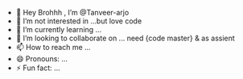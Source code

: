 - 👋 Hey Brohhh , I’m @Tanveer-arjo
- 👀 I’m not interested in ...but love code
- 🌱 I’m currently learning ...
- 💞️ I’m looking to collaborate on ... need  {code master} & as assient
- 📫 How to reach me ...
- 😄 Pronouns: ...
- ⚡ Fun fact: ...

<!---  Have a graet day / LIFE 
Tanveer-arjo/Tanveer-arjo is a ✨ special ✨ repository because its `README.md` (this file) appears on your GitHub profile.
You can click the Preview link to take a look at your changes.
--->
